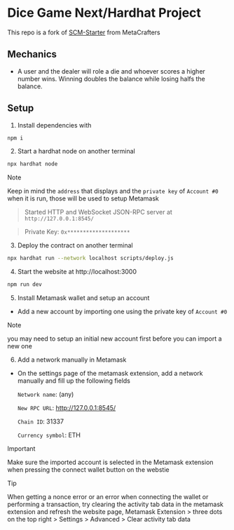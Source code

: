 # Dice Game Next/Hardhat Project

This repo is a fork of [SCM-Starter](https://github.com/MetacrafterChris/SCM-Starter) from MetaCrafters

## Mechanics
- A user and the dealer will role a die and whoever scores a higher number wins. Winning doubles the balance while losing halfs the balance.

## Setup
1. Install dependencies with
  ```bash
  npm i
  ```
2. Start a hardhat node on another terminal
  ```bash
  npx hardhat node
  ```
> [!NOTE]
> Keep in mind the `address` that displays and the `private key` of `Account #0` when it is run, those will be used to setup Metamask

> Started HTTP and WebSocket JSON-RPC server at `http://127.0.0.1:8545/`
    
> Private Key: `0x********************`

3. Deploy the contract on another terminal
  ```bash
  npx hardhat run --network localhost scripts/deploy.js
  ```
4. Start the website at http://localhost:3000
  ```bash
  npm run dev
  ```
5. Install Metamask wallet and setup an account
- Add a new account by importing one using the private key of `Account #0`
> [!NOTE]
> you may need to setup an initial new account first before you can import a new one
6. Add a network manually in Metamask
- On the settings page of the metamask extension, add a network manually and fill up the following fields

  `Network name`: (any)
  
  `New RPC URL`: http://127.0.0.1:8545/
  
  `Chain ID`: 31337
  
  `Currency symbol`: ETH

> [!IMPORTANT]
> Make sure the imported account is selected in the Metamask extension when pressing the connect wallet button on the webstie

> [!TIP]
> When getting a nonce error or an error when connecting the wallet or performing a transaction, try clearing the activity tab data in the metamask extension and refresh the website page,
> Metamask Extension > three dots on the top right > Settings > Advanced > Clear activity tab data
